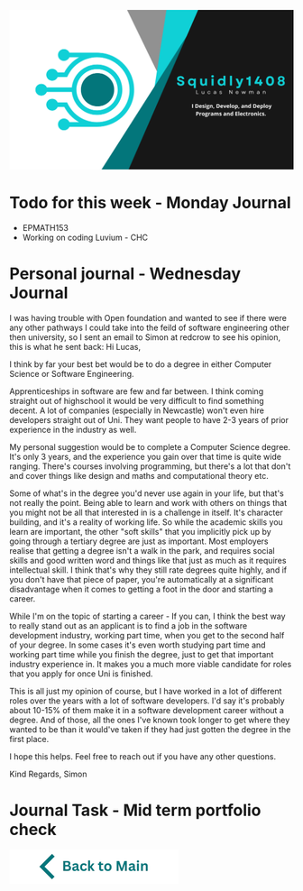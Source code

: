 ![Header](https://raw.githubusercontent.com/Squidly1408/Journals-Term-1-2024/main/title.png
)
# Todo for this week - Monday Journal
 - EPMATH153
 - Working on coding Luvium - CHC

# Personal journal - Wednesday Journal
I was having trouble with Open foundation and wanted to see if there were any other pathways I could take into the feild of software engineering other then university, so I sent an email to Simon at redcrow to see his opinion, this is what he sent back:
Hi Lucas, 

I think by far your best bet would be to do a degree in either Computer Science or Software Engineering.

Apprenticeships in software are few and far between. I think coming straight out of highschool it would be very difficult to find something decent. A lot of companies (especially in Newcastle) won't even hire developers straight out of Uni. They want people to have 2-3 years of prior experience in the industry as well.

My personal suggestion would be to complete a Computer Science degree. It's only 3 years, and the experience you gain over that time is quite wide ranging. There's courses involving programming, but there's a lot that don't and cover things like design and maths and computational theory etc. 

Some of what's in the degree you'd never use again in your life, but that's not really the point. Being able to learn and work with others on things that you might not be all that interested in is a challenge in itself. It's character building, and it's a reality of working life. So while the academic skills you learn are important, the other "soft skills" that you implicitly pick up by going through a tertiary degree are just as important. Most employers realise that getting a degree isn't a walk in the park, and requires social skills and good written word and things like that just as much as it requires intellectual skill. I think that's why they still rate degrees quite highly, and if you don't have that piece of paper, you're automatically at a significant disadvantage when it comes to getting a foot in the door and starting a career.

While I'm on the topic of starting a career - If you can, I think the best way to really stand out as an applicant is to find a job in the software development industry, working part time, when you get to the second half of your degree. In some cases it's even worth studying part time and working part time while you finish the degree, just to get that important industry experience in. It makes you a much more viable candidate for roles that you apply for once Uni is finished.

This is all just my opinion of course, but I have worked in a lot of different roles over the years with a lot of software developers. I'd say it's probably about 10-15% of them make it in a software development career without a degree. And of those, all the ones I've known took longer to get where they wanted to be than it would've taken if they had just gotten the degree in the first place.    

I hope this helps. Feel free to reach out if you have any other questions.

Kind Regards,
Simon


# Journal Task - Mid term portfolio check



[![back to main](https://raw.githubusercontent.com/Squidly1408/Journals-Term-1-2024/main/Back%20to%20Main.png)](https://github.com/Squidly1408/Journals-Term-1-2024/blob/main/Readme.md)